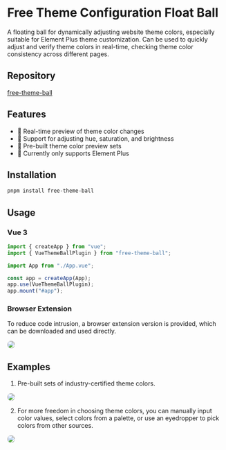 # Free Theme Configuration Float Ball

A floating ball for dynamically adjusting website theme colors, especially suitable for Element Plus theme customization. Can be used to quickly adjust and verify theme colors in real-time, checking theme color consistency across different pages.

## Repository

[free-theme-ball](https://github.com/ThinkMars/company/packages/free-theme-ball)

## Features

- 🎨 Real-time preview of theme color changes
- 🔄 Support for adjusting hue, saturation, and brightness
- 💫 Pre-built theme color preview sets
- 🎯 Currently only supports Element Plus

## Installation

```bash
pnpm install free-theme-ball
```

## Usage

### Vue 3

```ts
import { createApp } from "vue";
import { VueThemeBallPlugin } from "free-theme-ball";

import App from "./App.vue";

const app = createApp(App);
app.use(VueThemeBallPlugin);
app.mount("#app");
```

### Browser Extension

To reduce code intrusion, a browser extension version is provided, which can be downloaded and used directly.

<img src="/free-theme-extension.png" style="border-radius: 8px; border: 1px solid #ddd"></img>

## Examples

1. Pre-built sets of industry-certified theme colors.

<img src="/free-theme-ball.png" style="border-radius: 8px; border: 1px solid #ddd"></img>

2. For more freedom in choosing theme colors, you can manually input color values, select colors from a palette, or use an eyedropper to pick colors from other sources.

<img src="/free-theme-ball2.png" style="border-radius: 8px; border: 1px solid #ddd"></img>
